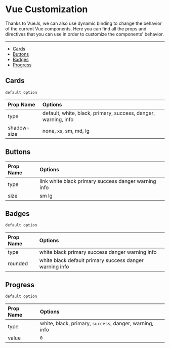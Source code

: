 # Vue Customization

Thanks to VueJs, we can also use dynamic binding to change the behavior of the current Vue components. Here you can find all the props and directives that you can use in order to customize the components' behavior.

---

- [Cards](#cards)
- [Buttons](#buttons)
- [Badges](#badges)
- [Progress](#progress)

<a name="cards"></a>
## Cards

`default option`

|Prop Name|Options|
|:-|:-|
|type|default, white, black, primary, success, danger, warning, info|
|shadow-size|none, `xs`, sm, md, lg|



<a name="buttons"></a>
## Buttons

|Prop Name|Options|
|:-|:-|
|type|<larecipe-button type="link">link</larecipe-button> <larecipe-button>white</larecipe-button> <larecipe-button type="black">black</larecipe-button> <larecipe-button type="primary">primary</larecipe-button> <larecipe-button type="success">success</larecipe-button> <larecipe-button type="danger">danger</larecipe-button> <larecipe-button type="warning">warning</larecipe-button> <larecipe-button type="info">info</larecipe-button>|
|size|<larecipe-button size="sm">sm</larecipe-button> <larecipe-button size="lg">lg</larecipe-button>|



<a name="badges"></a>
## Badges

`default option`

|Prop Name|Options|
|:-|:-|
|type|<larecipe-badge type="white">white</larecipe-badge> <larecipe-badge type="black">black</larecipe-badge> <larecipe-badge type="primary">primary</larecipe-badge> <larecipe-badge type="success">success</larecipe-badge> <larecipe-badge type="danger">danger</larecipe-badge> <larecipe-badge type="warning">warning</larecipe-badge> <larecipe-badge type="info">info</larecipe-badge>|
|rounded|<larecipe-badge rounded type="white">white</larecipe-badge> <larecipe-badge rounded type="black">black</larecipe-badge> <larecipe-badge rounded>default</larecipe-badge> <larecipe-badge rounded type="primary">primary</larecipe-badge> <larecipe-badge rounded type="success">success</larecipe-badge> <larecipe-badge rounded type="danger">danger</larecipe-badge> <larecipe-badge rounded type="warning">warning</larecipe-badge> <larecipe-badge rounded type="info">info</larecipe-badge>|

<a name="progress"></a>
## Progress

`default option`

|Prop Name|Options|
|:-|:-|
|type|white, black, primary, `success`, danger, warning, info|
|value|`0`|

